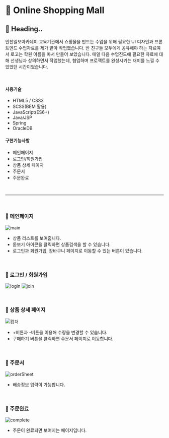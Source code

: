 # 🛒 Online Shopping Mall
## 🌿 Heading..
인천일보아카데미 교육기관에서 쇼핑몰을 만드는 수업을 위해 필요한 UI 디자인과 프론트엔드 수업자료를 제가 맡아 작업했습니다. 반 친구들 모두에게 공유해야 하는 자료여서 로고는 학원 이름을 따서 만들어 보았습니다. 매일 다음 수업진도에 필요한 자료에 대해 선생님과 상의하면서 작업했는데, 협업하며 프로젝트를 완성시키는 재미를 느낄 수 있었던 시간이었습니다.

 <br>
 
#### 사용기술
* HTML5 / CSS3
* SCSS(BEM 활용)
* JavaScript(ES6+)
* Java/JSP
* Spring
* OracleDB 
#### 구현기능사항
* 메인페이지
* 로그인/회원가입
* 상품 상세 페이지
* 주문서
* 주문완료
<br>

---

<br>

### 📌 메인페이지 
![main](https://user-images.githubusercontent.com/74999421/115682242-3c774680-a390-11eb-9ec9-384ac845bfa9.PNG)

 * 상품 리스트를 보여줍니다.
 * 돋보기 아이콘을 클릭하면 상품검색을 할 수 있습니다.
 * 로그인과 회원가입, 장바구니 페이지로 이동할 수 있는 버튼이 있습니다.
 
<br>
 
### 📌 로그인 / 회원가입
![login](https://user-images.githubusercontent.com/74999421/115677950-f4562500-a38b-11eb-88bc-03765b99c0f5.PNG)
![join](https://user-images.githubusercontent.com/74999421/115677946-f4562500-a38b-11eb-9517-62bdda87d515.PNG)
 
 <br>
 
 ### 📌 상품 상세 페이지
![캡처](https://user-images.githubusercontent.com/74999421/116832963-d7261f80-abf1-11eb-84ef-991d3efd84a0.PNG)
 
* +버튼과 -버튼을 이용해 수량을 변경할 수 있습니다. 
* 구매하기 버튼을 클릭하면 주문서 페이지로 이동합니다.
 
 <br>
 
### 📌 주문서
![orderSheet](https://user-images.githubusercontent.com/74999421/115677953-f5875200-a38b-11eb-8008-806b1863521e.PNG)

* 배송정보 입력이 가능합니다.

<br>

### 📌 주문완료
![complete](https://user-images.githubusercontent.com/74999421/115677954-f5875200-a38b-11eb-902d-bf38fabc8494.PNG)
 
 * 주문이 완료되면 보여지는 페이지입니다.
 
 <br>
 
